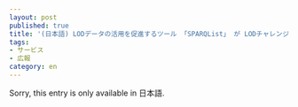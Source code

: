 ```yaml
---
layout: post
published: true
title: '(日本語) LODデータの活用を促進するツール 「SPARQList」 が LODチャレンジ 2017 基盤技術部門で優秀賞を受賞しました'
tags:
- サービス
- 広報
category: en
---
```


Sorry, this entry is only available in 日本語.